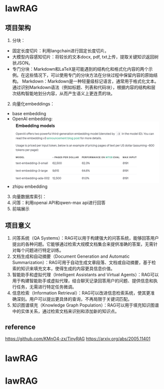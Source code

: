 # lawRAG

## 项目架构

1. 分块： 
 - 固定长度切片：利用langchain进行固定长度切片。
 - 大模型内容感知切片：将较长的文本docx, pdf, txt上传，提取关键知识返回树状JSON。
 - 专门分块：Markdown和LaTeX是可能遇到的结构化和格式化内容的两个示例。在这些情况下，可以使用专门的分块方法在分块过程中保留内容的原始结构。 Markdown：Markdown是一种轻量级标记语言，通常用于格式化文本。通过识别Markdown语法（例如标题、列表和代码块），根据内容的结构和层次结构智能地划分内容，从而产生语义上更连贯的块。
2. 向量化embeddings：
 - base embedding
 - OpenAI embedding:
![img.png](img.png)
 - zhipu embedding
3. 向量数据库索引：
4. 问答：利用openai API和qwen-max api进行回答
5. 前端展示

## 项目意义

1. 问答系统（QA Systems）：RAG可以用于构建强大的问答系统，能够回答用户提出的各种问题。它能够通过检索大规模文档集合来提供准确的答案，无需针对每个问题进行特定训练。
2. 文档生成和自动摘要（Document Generation and Automatic Summarization）：RAG可用于自动生成文章段落、文档或自动摘要，基于检索的知识来填充文本，使得生成的内容更具信息价值。
3. 智能助手和虚拟代理（Intelligent Assistants and Virtual Agents）：RAG可以用于构建智能助手或虚拟代理，结合聊天记录回答用户的问题、提供信息和执行任务，无需进行特定任务微调。
4. 信息检索（Information Retrieval）：RAG可以改进信息检索系统，使其更准确深刻。用户可以提出更具体的查询，不再局限于关键词匹配。
5. 知识图谱填充（Knowledge Graph Population）：RAG可以用于填充知识图谱中的实体关系，通过检索文档来识别和添加新的知识点。

## reference
https://github.com/KMnO4-zx/TinyRAG
https://arxiv.org/abs/2005.11401

# lawRAG
# lawRAG
